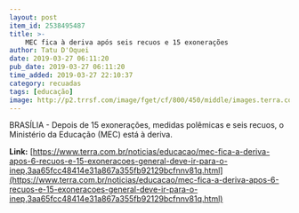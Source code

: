 ```yaml
---
layout: post
item_id: 2538495487
title: >-
    MEC fica à deriva após seis recuos e 15 exonerações
author: Tatu D'Oquei
date: 2019-03-27 06:11:20
pub_date: 2019-03-27 06:11:20
time_added: 2019-03-27 22:10:37
category: recuadas
tags: [educação]
image: http://p2.trrsf.com/image/fget/cf/800/450/middle/images.terra.com/2019/03/27/1553653253696.jpg
---
```


BRASÍLIA - Depois de 15 exonerações, medidas polêmicas e seis recuos, o Ministério da Educação (MEC) está à deriva.

**Link:** [https://www.terra.com.br/noticias/educacao/mec-fica-a-deriva-apos-6-recuos-e-15-exoneracoes-general-deve-ir-para-o-inep,3aa65fcc48414e31a867a355fb92129bcfnnv81q.html](https://www.terra.com.br/noticias/educacao/mec-fica-a-deriva-apos-6-recuos-e-15-exoneracoes-general-deve-ir-para-o-inep,3aa65fcc48414e31a867a355fb92129bcfnnv81q.html)

